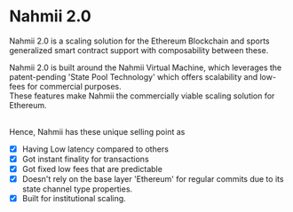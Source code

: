 # Nahmii 2.0

Nahmii 2.0 is a scaling solution for the Ethereum Blockchain and sports generalized smart contract support with composability between these.

Nahmii 2.0 is built around the Nahmii Virtual Machine, which leverages the patent-pending 'State Pool Technology' which offers scalability and low-fees for commercial purposes.\
These features make Nahmii the commercially viable scaling solution for Ethereum.

\
Hence, Nahmii has these unique selling point as

* [x] Having Low latency compared to others
* [x] Got instant finality for transactions
* [x] Got fixed low fees that are predictable
* [x] Doesn't rely on the base layer 'Ethereum' for regular commits due to its state channel type properties.
* [x] Built for institutional scaling.
